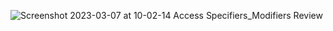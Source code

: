 ![Screenshot 2023-03-07 at 10-02-14 Access Specifiers_Modifiers Review](https://user-images.githubusercontent.com/76912120/223360862-60fba935-80d2-47e0-a9c9-daa1a78184a9.png)

